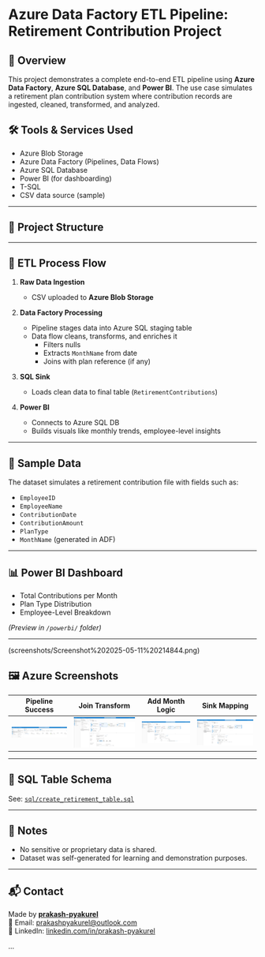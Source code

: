 # Azure Data Factory ETL Pipeline: Retirement Contribution Project

## 📌 Overview

This project demonstrates a complete end-to-end ETL pipeline using **Azure Data Factory**, **Azure SQL Database**, and **Power BI**. The use case simulates a retirement plan contribution system where contribution records are ingested, cleaned, transformed, and analyzed.

## 🛠️ Tools & Services Used

- Azure Blob Storage
- Azure Data Factory (Pipelines, Data Flows)
- Azure SQL Database
- Power BI (for dashboarding)
- T-SQL
- CSV data source (sample)

---

## 📁 Project Structure

---

## 🔄 ETL Process Flow

1. **Raw Data Ingestion**
   - CSV uploaded to **Azure Blob Storage**

2. **Data Factory Processing**
   - Pipeline stages data into Azure SQL staging table
   - Data flow cleans, transforms, and enriches it
     - Filters nulls
     - Extracts `MonthName` from date
     - Joins with plan reference (if any)

3. **SQL Sink**
   - Loads clean data to final table (`RetirementContributions`)

4. **Power BI**
   - Connects to Azure SQL DB
   - Builds visuals like monthly trends, employee-level insights

---

## 🧪 Sample Data

The dataset simulates a retirement contribution file with fields such as:

- `EmployeeID`
- `EmployeeName`
- `ContributionDate`
- `ContributionAmount`
- `PlanType`
- `MonthName` (generated in ADF)

---

## 📊 Power BI Dashboard

- Total Contributions per Month
- Plan Type Distribution
- Employee-Level Breakdown

*(Preview in `/powerbi/` folder)*

---
(screenshots/Screenshot%202025-05-11%20214844.png)
## 🖼️ Azure Screenshots

| Pipeline Success | Join Transform | Add Month Logic | Sink Mapping |
|------------------|----------------|------------------|---------------|
| ![](screenshots/Screenshot%202025-05-11%20214844.png) | ![](screenshots/Screenshot%202025-05-11%20214758.png) | ![](screenshots/Screenshot%202025-05-11%20214944.png) | ![](screenshots/Screenshot%202025-05-11%20215024.png) |

---

## 📂 SQL Table Schema

See: [`sql/create_retirement_table.sql`](sql/create_retirement_table.sql)

---

## 🔐 Notes

- No sensitive or proprietary data is shared.
- Dataset was self-generated for learning and demonstration purposes.

---

## 📬 Contact

Made by **[prakash-pyakurel](https://github.com/prakash-pyakurel)**  
📧 Email: prakashpyakurel@outlook.com  
📎 LinkedIn: [linkedin.com/in/prakash-pyakurel](https://www.linkedin.com/in/prakash-pyakurel)

...
